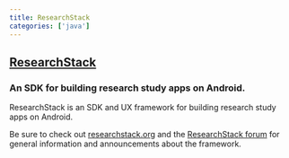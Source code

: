 ```yaml
---
title: ResearchStack
categories: ['java']
---
```

## [ResearchStack](https://github.com/ResearchStack/ResearchStack)

### An SDK for building research study apps on Android.


ResearchStack is an SDK and UX framework for building research study apps on Android.

Be sure to check out [researchstack.org](http://researchstack.org/) and the [ResearchStack forum](https://groups.google.com/forum/#!forum/researchstack) for general information and announcements about the framework.

